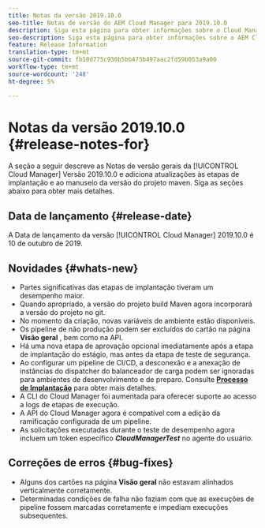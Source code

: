 ```yaml
---
title: Notas da versão 2019.10.0
seo-title: Notas de versão do AEM Cloud Manager para 2019.10.0
description: Siga esta página para obter informações sobre o Cloud Manager Versão 2019.10.0.
seo-description: Siga esta página para obter informações sobre o AEM Cloud Manager Versão 2019.10.0.
feature: Release Information
translation-type: tm+mt
source-git-commit: fb10d775c930b5bb475b497aac2fd59b053a9a00
workflow-type: tm+mt
source-wordcount: '248'
ht-degree: 5%

---
```


# Notas da versão 2019.10.0 {#release-notes-for}

A seção a seguir descreve as Notas de versão gerais da [!UICONTROL Cloud Manager] Versão 2019.10.0 e adiciona atualizações às etapas de implantação e ao manuseio da versão do projeto maven.
Siga as seções abaixo para obter mais detalhes.

## Data de lançamento {#release-date}

A Data de lançamento da versão [!UICONTROL Cloud Manager] 2019.10.0 é 10 de outubro de 2019.

## Novidades {#whats-new}

* Partes significativas das etapas de implantação tiveram um desempenho maior.
* Quando apropriado, a versão do projeto build Maven agora incorporará a versão do projeto no git.
* No momento da criação, novas variáveis de ambiente estão disponíveis.
* Os pipeline de não produção podem ser excluídos do cartão na página **Visão geral** , bem como na API.
* Há uma nova etapa de aprovação opcional imediatamente após a etapa de implantação do estágio, mas antes da etapa de teste de segurança.
* Ao configurar um pipeline de CI/CD, a desconexão e a anexação de instâncias do dispatcher do balanceador de carga podem ser ignoradas para ambientes de desenvolvimento e de preparo.
Consulte **[Processo de Implantação](deploying-code.md#deployment-process)** para obter mais detalhes.
* A CLI do Cloud Manager foi aumentada para oferecer suporte ao acesso a logs de etapas de execução.
* A API do Cloud Manager agora é compatível com a edição da ramificação configurada de um pipeline.
* As solicitações executadas durante o teste de desempenho agora incluem um token específico ***CloudManagerTest*** no agente do usuário.

## Correções de erros {#bug-fixes}

* Alguns dos cartões na página **Visão geral** não estavam alinhados verticalmente corretamente.
* Determinadas condições de falha não faziam com que as execuções de pipeline fossem marcadas corretamente e impediam execuções subsequentes.
